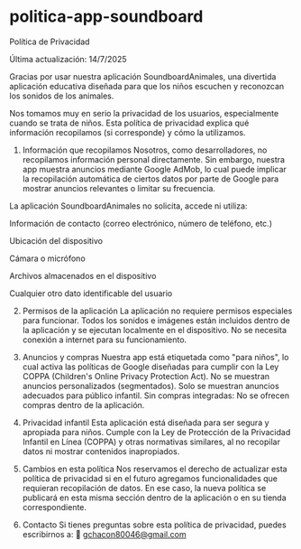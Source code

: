 # politica-app-soundboard

Política de Privacidad

Última actualización: 14/7/2025

Gracias por usar nuestra aplicación SoundboardAnimales, una divertida aplicación educativa diseñada para que los niños escuchen y reconozcan los sonidos de los animales.

Nos tomamos muy en serio la privacidad de los usuarios, especialmente cuando se trata de niños. Esta política de privacidad explica qué información recopilamos (si corresponde) y cómo la utilizamos.

1. Información que recopilamos
Nosotros, como desarrolladores, no recopilamos información personal directamente.
Sin embargo, nuestra app muestra anuncios mediante Google AdMob, lo cual puede implicar la recopilación automática de ciertos datos por parte de Google para mostrar anuncios relevantes o limitar su frecuencia.

La aplicación SoundboardAnimales no solicita, accede ni utiliza:

Información de contacto (correo electrónico, número de teléfono, etc.)

Ubicación del dispositivo

Cámara o micrófono

Archivos almacenados en el dispositivo

Cualquier otro dato identificable del usuario

2. Permisos de la aplicación
La aplicación no requiere permisos especiales para funcionar. Todos los sonidos e imágenes están incluidos dentro de la aplicación y se ejecutan localmente en el dispositivo. No se necesita conexión a internet para su funcionamiento.

3. Anuncios y compras
Nuestra app está etiquetada como "para niños", lo cual activa las políticas de Google diseñadas para cumplir con la Ley COPPA (Children's Online Privacy Protection Act).
No se muestran anuncios personalizados (segmentados).
Solo se muestran anuncios adecuados para público infantil.
Sin compras integradas: No se ofrecen compras dentro de la aplicación.

4. Privacidad infantil
Esta aplicación está diseñada para ser segura y apropiada para niños. Cumple con la Ley de Protección de la Privacidad Infantil en Línea (COPPA) y otras normativas similares, al no recopilar datos ni mostrar contenidos inapropiados.

5. Cambios en esta política
Nos reservamos el derecho de actualizar esta política de privacidad si en el futuro agregamos funcionalidades que requieran recopilación de datos. En ese caso, la nueva política se publicará en esta misma sección dentro de la aplicación o en su tienda correspondiente.

6. Contacto
Si tienes preguntas sobre esta política de privacidad, puedes escribirnos a:
📧 gchacon80046@gmail.com
